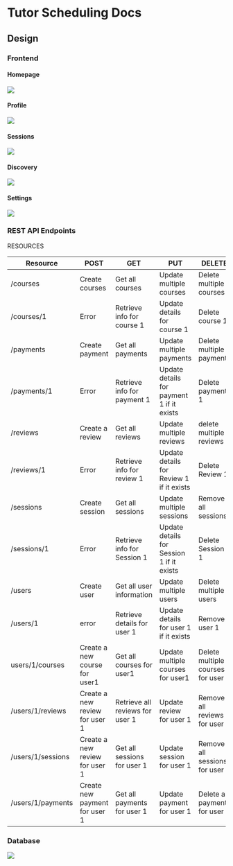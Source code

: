 # Tutor Scheduling Docs

## Design

### Frontend

#### Homepage
![](https://github.com/albonkey/tutor_scheduling/blob/master/docs/images/Home.png)
#### Profile
![](https://github.com/albonkey/tutor_scheduling/blob/master/docs/images/Profile.png)
#### Sessions
![](https://github.com/albonkey/tutor_scheduling/blob/master/docs/images/Sessions.png)
#### Discovery
![](https://github.com/albonkey/tutor_scheduling/blob/master/docs/images/Discovery.png)
#### Settings
![](https://github.com/albonkey/tutor_scheduling/blob/master/docs/images/Settings.png)
### REST API Endpoints

RESOURCES

|Resource|POST|GET|PUT|DELETE|
|--------|----|---|---|------|
|/courses|Create courses|Get all courses|Update multiple courses|Delete multiple courses|
|/courses/1|Error|Retrieve info for course 1|Update details for course 1|Delete course 1|
|/payments|Create payment|Get all payments|Update multiple payments|Delete multiple payments|
|/payments/1|Error|Retrieve info for payment 1|Update details for payment 1 if it exists|Delete payment 1|
|/reviews|Create a review|Get all reviews|Update multiple reviews|delete multiple reviews|
|/reviews/1|Error|Retrieve info for review 1|Update details for Review 1 if it exists|Delete Review 1|
|/sessions|Create session|Get all sessions|Update multiple sessions|Remove all sessions|
|/sessions/1|Error|Retrieve info for Session 1|Update details for Session 1 if it exists|Delete Session 1|
|/users|Create user|Get all user information|Update multiple users|Delete multiple users|
|/users/1|error|Retrieve details for user 1|Update details for user 1 if it exists|Remove user 1|
|users/1/courses|Create a new course for user1|Get all courses for user1|Update multiple courses for user1|Delete multiple courses for user 1|
/users/1/reviews|Create a new review for user 1|Retrieve all reviews for user 1|Update review for user 1|Remove all reviews for user 1|
|/users/1/sessions|Create a new review for user 1|Get all sessions for user 1|Update session for user 1|Remove all sessions for user 1|
|/users/1/payments|Create new payment for user 1|Get all payments for user 1|Update payment for user 1|Delete all payments for user 1|


### Database
![](https://github.com/albonkey/tutor_scheduling/blob/master/docs/images/Database.png)
